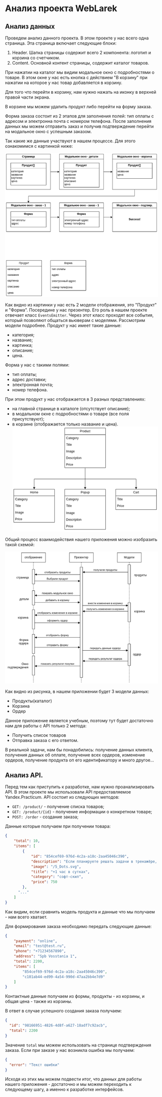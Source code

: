 # Анализ проекта WebLarek

## Анализ данных

Проведем анализ данного проекта. В этом проекте у нас всего одна страница. Эта страница включает следующие блоки:

1. Header. Шапка страницы содержит всего 2 компонента: логотип и корзина со счетчиком.
2. Content. Основной контент страницы, содержит каталог товаров. 

При нажатии на каталог мы видим модальное окно с подробностями о товаре. В этом окне у нас есть кнопка с действием "В корзину" при нажатии на которое у нас товар добавляется в корзину.

Для того что перейти в корзину, нам нужно нажать на иконку в верхней правой части экрана.

В корзине мы можем удалить продукт либо перейти на форму заказа.

Форма заказа состоит из 2 этапов для заполнения полей: тип оплаты с адресом и электронна почта с номером телефона. После заполнения данных мы можем отправить заказ и получив подтверждение перейти на модальное окно с успешным заказом.

Так какие же данные участвуют в нашем процессе. Для этого ознакомимся с картинкой ниже:

![image](../images/page_analize.png "анализ приложения с точки зрения используемых данных")

Как видно из картинки у нас есть 2 модели отображения, это "Продукт" и "Форма". Посередине у нас презентер. Его роль в нашем проекте отвечает класс `EventsEmitter`. Через этот класс проходят все события, который позволяют общаться вьюверам с моделями. Рассмотрим модели подробнее.
Продукт у нас имеет такие данные:
 - категория;
 - название;
 - картинка;
 - описание;
 - цена.

Форма у нас с такими полями:
 - тип оплаты;
 - адрес доставки;
 - электронная почта;
 - номер телефона.

При этом продукт у нас отображается в 3 разных представлениях:
 - на главной странице в каталоге (отсутствует описание);
 - в модальном окне с подробностями о товаре (все поля присутствуют);
 - в корзине (отображается только название и цена).
![image](../images/product_views.png "Продукт в разных представлениях")

Общий процесс взаимодействия нашего приложения можно изобразить такой схемой:

![image](../images/use_case.png "Процесс взаимодействия компонентов приложения")

Как видно из рисунка, в нашем приложении будет 3 модели данных:
 - Продукты(каталог)
 - Корзина
 - Ордер

Данное приложение является учебным, поэтому тут будет достаточно нам для работы с API только 2 метода:
 - Получить список товаров
 - Отправка заказа с его ответом.

В реальной задачи, нам бы понадобились: получение данных клиента, получения данных об оплате, получение всех ордеров, изменение ордеров, получение продукта оп его идентификатору и много другое...

## Анализ API.

Перед тем как приступить к разработке, нам нужно проанализировать API. В этом проекте мы использовали API предоставляемое Yandex.Practicum.
API состоит из следующих методов:
 - `GET: /product/` - получение списка товаров;
 - `GET: /product/{id}` - получение информации о конкретном товаре;
 - `POST: /order` - создание заказа;

Данные которые получаем при получении товара:

```json
{
    "total": 10,
    "items": [
        {
            "id": "854cef69-976d-4c2a-a18c-2aa45046c390",
            "description": "Если планируете решать задачи в тренажёре, берите два.",
            "image": "/5_Dots.svg",
            "title": "+1 час в сутках",
            "category": "софт-скил",
            "price": 750
        },
      "..."
    ] 
}
```

Как видим, если сравнить модель продукта и данные что мы получаем - нам всего хватает.

Для формирования заказа необходимо передать следующие данные:

```json
{
    "payment": "online",
    "email": "test@test.ru",
    "phone": "+71234567890",
    "address": "Spb Vosstania 1",
    "total": 2200,
    "items": [
        "854cef69-976d-4c2a-a18c-2aa45046c390",
        "c101ab44-ed99-4a54-990d-47aa2bb4e7d9"
    ]
}
```

Контактные данные получаем из формы, продукты - из корзины, и общая цена - также из корзины.

В ответ в случае успешного создания заказа получаем:

```json
{
  "id": "98166951-4826-4d8f-a627-18adf7c92acb",
  "total": 2200
}     
```

Значение `total` мы можем использовать на странице подтверждения заказа. Если при заказе у нас возникла ошибка мы получаем:

```json
{
  "error": "Текст ошибки"
}    
```

Исходя из этих мы можем подвести итог, что данных для работы нашего приложения - достаточно и мы можем переходить к следующему шагу, а именно к разработке интерфейсов.

